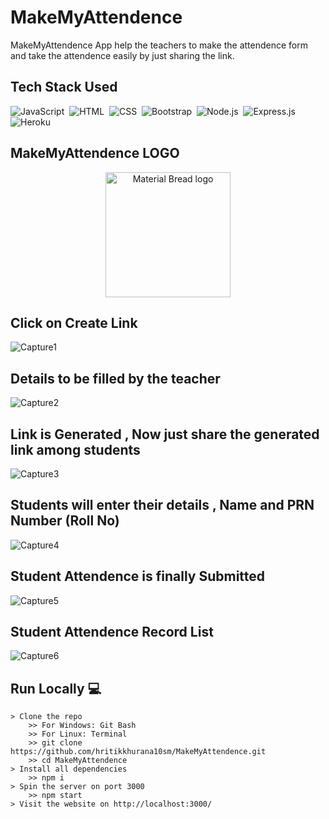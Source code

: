 # MakeMyAttendence
MakeMyAttendence App help the teachers to make the attendence form and take the attendence easily by just sharing the link.

## Tech Stack Used
![JavaScript](https://img.shields.io/badge/JavaScript-F7DF1E?style=for-the-badge&logo=&logoColor)&nbsp;
![HTML](https://img.shields.io/badge/HTML5-E34F26?style=for-the-badge&logo=&logoColor=white)&nbsp;
![CSS](https://img.shields.io/badge/CSS-239120?&style=for-the-badge&logo=&logoColor=white)&nbsp;
![Bootstrap](https://img.shields.io/badge/Bootstrap-563D7C?style=for-the-badge&logo=&logoColor=white)&nbsp;
![Node.js](https://img.shields.io/badge/Node.js-43853D?style=for-the-badge&logo=node.js&logoColor=white)&nbsp;
![Express.js](https://img.shields.io/badge/Express.js-404D59?style=for-the-badge)&nbsp;
![Heroku](https://img.shields.io/badge/Heroku-430098?style=for-the-badge&logo=heroku&logoColor=white)&nbsp;

## MakeMyAttendence LOGO
<p align="center">
  <img width="200" src="https://user-images.githubusercontent.com/56023805/162070973-e73ffd40-83df-4dd1-8ee8-cd3726f2c408.png" alt="Material Bread logo">
</p>


## Click on <b>Create Link</b>
![Capture1](https://user-images.githubusercontent.com/56023805/162069414-eb80360e-605e-442f-9c3d-4b1a8475ea70.PNG)

## Details to be filled by the teacher
![Capture2](https://user-images.githubusercontent.com/56023805/162069447-19237c25-16a1-405d-9d28-25623960cfc5.PNG)

## Link is Generated , Now just share the generated link among students
![Capture3](https://user-images.githubusercontent.com/56023805/162069451-3551fc79-2910-4772-9b75-08009ed99450.PNG)

## Students will enter their details , Name and PRN Number (Roll No)
![Capture4](https://user-images.githubusercontent.com/56023805/162069454-cc1f1c7a-3e82-4757-96e2-4b80869b8ea3.PNG)

## Student Attendence is finally Submitted
![Capture5](https://user-images.githubusercontent.com/56023805/162069456-f75156fd-bf50-4cce-8e47-cda181b213bc.PNG)

## Student Attendence Record List
![Capture6](https://user-images.githubusercontent.com/56023805/162069409-7f3653a1-e1b1-41bf-b504-ec94c7722581.PNG)

## Run Locally 💻

```
> Clone the repo
    >> For Windows: Git Bash
    >> For Linux: Terminal
    >> git clone https://github.com/hritikkhurana10sm/MakeMyAttendence.git
    >> cd MakeMyAttendence
> Install all dependencies
    >> npm i
> Spin the server on port 3000
    >> npm start
> Visit the website on http://localhost:3000/
    
```


